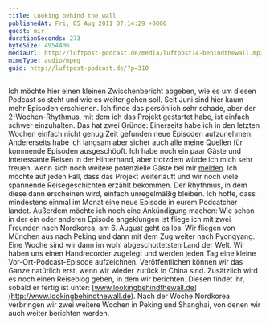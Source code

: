 ```yaml
---
title: Looking behind the wall
publishedAt: Fri, 05 Aug 2011 07:14:29 +0000
guest: mir
durationSeconds: 273
byteSize: 4954406
mediaUrl: http://luftpost-podcast.de/media/luftpost14-behindthewall.mp3
mimeType: audio/mpeg
guid: http://luftpost-podcast.de/?p=310
---
```


Ich möchte hier einen kleinen Zwischenbericht abgeben, wie es um diesen Podcast so steht und wie es weiter gehen soll. Seit Juni sind hier kaum mehr Episoden erschienen. Ich finde das persönlich sehr schade, aber der 2-Wochen-Rhythmus, mit dem ich das Projekt gestartet habe, ist einfach schwer einzuhalten. Das hat zwei Gründe: Einerseits habe ich in den letzten Wochen einfach nicht genug Zeit gefunden neue Episoden aufzunehmen. Andererseits habe ich langsam aber sicher auch alle meine Quellen für kommende Episoden ausgeschöpft. Ich habe noch ein paar Gäste und interessante Reisen in der Hinterhand, aber trotzdem würde ich mich sehr freuen, wenn sich noch weitere potenzielle Gäste bei mir [melden](http://luftpost-podcast.de/about). Ich möchte auf jeden Fall, dass das Projekt weiterläuft und wir noch viele spannende Reisegeschichten erzählt bekommen. Der Rhythmus, in dem diese dann erscheinen wird, einfach unregelmäßig bleiben. Ich hoffe, dass mindestens einmal im Monat eine neue Episode in eurem Podcatcher landet. Außerdem möchte ich noch eine Ankündigung machen: Wie schon in der ein oder anderen Episode angeklungen ist fliege ich mit zwei Freunden nach Nordkorea, am 6\. August geht es los. Wir fliegen von München aus nach Peking und dann mit dem Zug weiter nach Pyongyang. Eine Woche sind wir dann im wohl abgeschottetsten Land der Welt. Wir haben uns einen Handrecorder zugelegt und werden jeden Tag eine kleine Vor-Ort-Podcast-Episode aufzeichnen. Veröffentlichen können wir das Ganze natürlich erst, wenn wir wieder zurück in China sind. Zusätzlich wird es noch einen Reiseblog geben, in dem wir berichten. Diesen findet ihr, sobald er fertig ist unter: [www.lookingbehindthewall.de](http://www.lookingbehindthewall.de). Nach der Woche Nordkorea verbringen wir zwei weitere Wochen in Peking und Shanghai, von denen wir auch weiter berichten werden.
